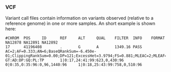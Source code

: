 ### VCF

Variant call files contain information on variants observed (relative to a reference genome) in one or more samples. An short example is shown here:

	#CHROM  POS     ID      REF     ALT     QUAL    FILTER  INFO    FORMAT  NA12878 NA12891 NA12892
	17      41196408        .       G       A       1349.16 PASS    AC=2;AF=0.333;AN=6;BaseQRankSum=-6.450e-01;ClippingRankSum=0.00;DP=121;ExcessHet=3.9794;FS=0.881;MLEAC=2;MLEAF=0.333;MQ=60.00;MQRankSum=0.00;QD=16.06;ReadPosRankSum=-1.180e+00;SOR=0.909  GT:AD:DP:GQ:PL:TP       1|0:17,24:41:99:623,0,430:96    0|0:35,0:35:96:0,96,1440:96     1|0:18,25:43:99:758,0,510:96
